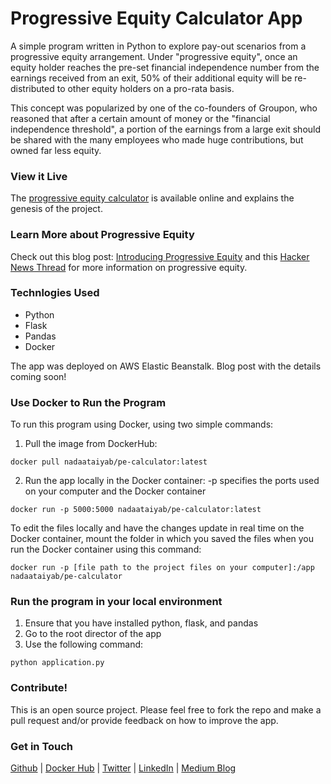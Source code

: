 # Progressive Equity Calculator App
A simple program written in Python to explore pay-out scenarios from a progressive equity arrangement. Under "progressive equity", once an equity holder reaches the pre-set financial independence number from the earnings received from an exit, 50% of their additional equity will be re-distributed to other equity holders on a pro-rata basis.

This concept was popularized by one of the co-founders of Groupon, who reasoned that after a certain amount of money or the "financial independence threshold", a portion of the earnings from a large exit should be shared with the many employees who made huge contributions, but owned far less equity. 

### View it Live
The <a href=http://pe-calculator.us-west-2.elasticbeanstalk.com/>progressive equity calculator</a> is available online and explains the genesis of the project.  

### Learn More about Progressive Equity
Check out this blog post: <a href=https://medium.com/detour-dot-com/introducing-progressive-equity-f424a51ee3a4>Introducing Progressive Equity</a> and this <a href=https://medium.com/detour-dot-com/introducing-progressive-equity-f424a51ee3a4>Hacker News Thread</a> for more information on progressive equity.  

### Technlogies Used
* Python
* Flask
* Pandas
* Docker

The app was deployed on AWS Elastic Beanstalk. Blog post with the details coming soon!

### Use Docker to Run the Program

To run this program using Docker, using two simple commands:

1. Pull the image from DockerHub:

```
docker pull nadaataiyab/pe-calculator:latest
```

2. Run the app locally in the Docker container:
-p specifies the ports used on your computer and the Docker container

```
docker run -p 5000:5000 nadaataiyab/pe-calculator:latest
```


To edit the files locally and have the changes update in real time on the Docker container, mount the folder in which you saved the files when you run the Docker container using this command:

```
docker run -p [file path to the project files on your computer]:/app nadaataiyab/pe-calculator
```

### Run the program in your local environment
1. Ensure that you have installed python, flask, and pandas
2. Go to the root director of the app
3. Use the following command:
```
python application.py
```
### Contribute!
This is an open source project. Please feel free to fork the repo and make a pull request and/or provide feedback on how to improve the app. 

### Get in Touch
<a href="https://github.com/nadaataiyab/progressive-equity-calculator">Github</a> |
<a href="https://hub.docker.com/r/nadaataiyab/pe-calculator/">Docker Hub</a> |
<a href="https://twitter.com/nadaaita">Twitter</a> |
<a href="https://www.linkedin.com/in/nadaataiyab">LinkedIn</a> |
<a href="https://www.medium.com/@nadaa.taiyab">Medium Blog</a> 

